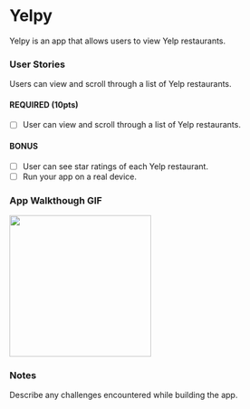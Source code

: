 # Yelpy

Yelpy is an app that allows users to view Yelp restaurants.

### User Stories
Users can view and scroll through a list of Yelp restaurants.

#### REQUIRED (10pts)
- [ ] User can view and scroll through a list of Yelp restaurants.

#### BONUS
- [ ] User can see star ratings of each Yelp restaurant.
- [ ] Run your app on a real device.

### App Walkthough GIF
<img src="http://g.recordit.co/Vnv4SPmB9u.gif" width=250><br>

### Notes
Describe any challenges encountered while building the app.
